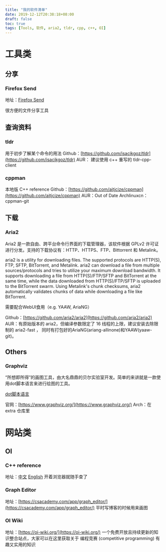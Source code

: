```yaml
---
title: "我的软件清单"
date: 2019-12-12T20:38:18+08:00
draft: false
toc: true
tags: [Tools, 软件, aria2, tldr, cpp, c++, OI]
---
```


# 工具类
## 分享
### Firefox Send

地址：[Firefox Send](https://send.firefox.com/)

很方便的文件分享工具

## 查询资料
### tldr

用于初步了解某个命令的用法
Github：[https://github.com/isacikgoz/tldr](https://github.com/isacikgoz/tldr)
AUR： 建议使用 c++ 重写的 tldr-cpp-client

### cppman

本地版 C++ reference
Github：[https://github.com/aitjcize/cppman](https://github.com/aitjcize/cppman)
AUR：Out of Date
Archlinuxcn：cppman-git

## 下载
### Aria2

Aria2 是一款自由、跨平台命令行界面的下载管理器，该软件根据 GPLv2 许可证进行分发。支持的下载协议有：HTTP、HTTPS、FTP、Bittorrent 和 Metalink。 

aria2 is a utility for downloading files. The supported protocols are HTTP(S), FTP, SFTP, BitTorrent, and Metalink. aria2 can download a file from multiple sources/protocols and tries to utilize your maximum download bandwidth. It supports downloading a file from HTTP(S)/FTP/SFTP and BitTorrent at the same time, while the data downloaded from HTTP(S)/FTP/SFTP is uploaded to the BitTorrent swarm. Using Metalink's chunk checksums, aria2 automatically validates chunks of data while downloading a file like BitTorrent.

需要配合WebUI食用（e.g. YAAW, AriaNG）

Github：[https://github.com/aria2/aria2](https://github.com/aria2/aria2)
AUR：有原始版本的 aria2，但编译参数限定了 16 线程的上限，建议安装去除限制的 aria2-fast ， 同时有打包好的AriaNG(ariang-allinone)和YAAW(yaaw-git)。

## Others
### Graphviz

“所想即所得”的画图工具，由大名鼎鼎的贝尔实验室开发。简单的来讲就是一款使用dot脚本语言来进行绘图的工具。

[dot脚本语言](https://zh.wikipedia.org/wiki/DOT%E8%AF%AD%E8%A8%80)

官网：[https://www.graphviz.org/](https://www.graphviz.org/)
Arch：在 extra 仓库里

# 网站类
## OI
### C++ reference

地址：[中文](https://zh.cppreference.com/)	 [English](https://en.cppreference.com/)
开着浏览器就随手查了

### Graph Editor

地址：[https://csacademy.com/app/graph_editor/](https://csacademy.com/app/graph_editor/)
平时写博客的时候用来画图

### OI Wiki

地址：[https://oi-wiki.org/](https://oi-wiki.org/)
一个免费开放且持续更新的知识整合站点，大家可以在这里获取关于 编程竞赛 (competitive programming) 有趣又实用的知识


